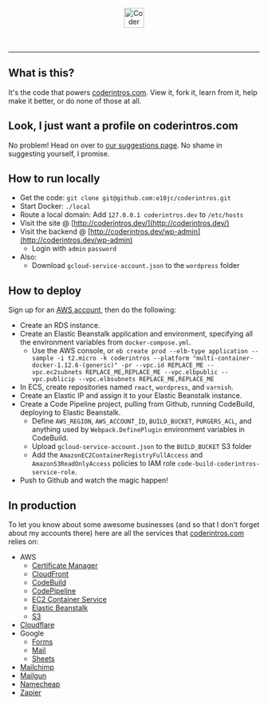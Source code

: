 <br />
<div align="center">
  <a href="https://coderintros.com/">
    <img src="https://cf.coderintros.com/uploads/2017/06/logo.svg" alt="Coder Intros logo" title="Coder Intros" align="center" height="40" />
    </a>
</div>
<br />
<br />
<hr />

## What is this?

It's the code that powers [coderintros.com](https://coderintros.com/). View it, fork it, learn from it, help make it better, or do none of those at all.

## Look, I just want a profile on coderintros.com

No problem! Head on over to [our suggestions page](https://coderintros.com/pages/suggest/). No shame in suggesting yourself, I promise.

## How to run locally

- Get the code: `git clone git@github.com:e10jc/coderintros.git`
- Start Docker: `./local`
- Route a local domain: Add `127.0.0.1 coderintros.dev` to `/etc/hosts`
- Visit the site @ [http://coderintros.dev/](http://coderintros.dev/)
- Visit the backend @ [http://coderintros.dev/wp-admin](http://coderintros.dev/wp-admin)
  - Login with `admin` `password`
- Also:
  - Download `gcloud-service-account.json` to the `wordpress` folder

## How to deploy

Sign up for an [AWS account](https://aws.amazon.com/), then do the following:

- Create an RDS instance.
- Create an Elastic Beanstalk application and environment, specifying all the environment variables from `docker-compose.yml`.
  - Use the AWS console, or `eb create prod --elb-type application --sample -i t2.micro -k coderintros --platform "multi-container-docker-1.12.6-(generic)" -pr --vpc.id REPLACE_ME --vpc.ec2subnets REPLACE_ME,REPLACE_ME --vpc.elbpublic --vpc.publicip --vpc.elbsubnets REPLACE_ME,REPLACE_ME`
- In ECS, create repositories named `react`, `wordpress`, and `varnish`.
- Create an Elastic IP and assign it to your Elastic Beanstalk instance.
- Create a Code Pipeline project, pulling from Github, running CodeBuild, deploying to Elastic Beanstalk.
  - Define `AWS_REGION`, `AWS_ACCOUNT_ID`, `BUILD_BUCKET`, `PURGERS_ACL`, and anything used by `Webpack.DefinePlugin` environment variables in CodeBuild.
  - Upload `gcloud-service-account.json` to the `BUILD_BUCKET` S3 folder
  - Add the `AmazonEC2ContainerRegistryFullAccess` and `AmazonS3ReadOnlyAccess` policies to IAM role `code-build-coderintros-service-role`.
- Push to Github and watch the magic happen!

## In production

To let you know about some awesome businesses (and so that I don't forget about my accounts there) here are all the services that [coderintros.com](https://coderintros.com/) relies on:

- AWS
  - [Certificate Manager](https://us-west-2.console.aws.amazon.com/acm/home?region=us-west-2)
  - [CloudFront](https://console.aws.amazon.com/cloudfront/home?region=us-west-2)
  - [CodeBuild](https://us-west-2.console.aws.amazon.com/codebuild/home?region=us-west-2#/projects)
  - [CodePipeline](https://us-west-2.console.aws.amazon.com/codepipeline/home?region=us-west-2#/dashboard)
  - [EC2 Container Service](https://us-west-2.console.aws.amazon.com/ecs/home?region=us-west-2)
  - [Elastic Beanstalk](https://us-west-2.console.aws.amazon.com/elasticbeanstalk/home?region=us-west-2#/applications)
  - [S3](https://aws.amazon.com/s3/)
- [Cloudflare](https://www.cloudflare.com/)
- Google
  - [Forms](https://forms.google.com/)
  - [Mail](https://mail.google.com/)
  - [Sheets](https://sheets.google.com/)
- [Mailchimp](https://mailchimp.com/)
- [Mailgun](https://www.mailgun.com/)
- [Namecheap](https://www.namecheap.com/)
- [Zapier](https://zapier.com/app/explore)
